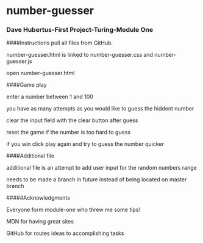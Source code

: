 # number-guesser

### Dave Hubertus-First Project-Turing-Module One

####Instructions
pull all files from GitHub.

number-guesser.html is linked to number-guesser.css and number-guesser.js

open number-guesser.html

####Game play

enter a number between 1 and 100

you have as many attempts as you would like to guess the hiddent number

clear the input field with the clear button after guess

reset the game if the number is too hard to guess

if you win click play again and try to guess the number quicker

####Additional file

additional file is an attempt to add user input for the random numbers range

needs to be made a branch in future instead of being located on master branch

#####Acknowledgments

Everyone form module-one who threw me some tips!

MDN for having great sites

GitHub for routes ideas to accomplishing tasks
